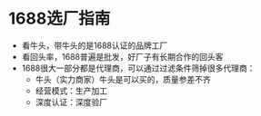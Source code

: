 # 1688选厂指南

* 看牛头，带牛头的是1688认证的品牌工厂
* 看回头率，1688普遍是批发，好厂子有长期合作的回头客
* 1688很大一部分都是代理商，可以通过过滤条件筛掉很多代理商：
  * 牛头（实力商家）牛头是可以买的，质量参差不齐
  * 经营模式：生产加工
  * 深度认证：深度验厂